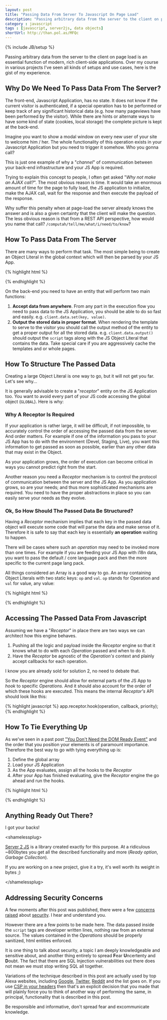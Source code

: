 ```yaml
---
layout: post
title: "Passing Data From Server To Javascript On Page Load"
description: "Passing arbitrary data from the server to the client on page load is an essential function of modern, rich client-side applications. Over my course in various projects I've seen all kinds of setups and use cases, here is the gist of my experience."
category : javascript
tags : [javascript, server2js, data objects]
shortUrl: http://than.pol.as/MFQc
---
```

{% include JB/setup %}

Passing arbitrary data from the server to the client on page load is an essential function of modern, rich client-side applications. Over my course in various projects I've seen all kinds of setups and use cases, here is the gist of my experience.

## Why Do We Need To Pass Data From The Server?

The front-end, Javascript Application, has no state. It does not know if the current visitor is authenticated, if a special operation has to be performed or keep track  of any significant historical data (e.g. how many pageviews have been performed by the visitor). While there are hints or alternate ways to have some kind of state (cookies, local storage) the complete picture is kept at the back-end.

Imagine you want to show a modal window on every new user of your site to welcome him / her. The whole functionality of this operation exists in your Javascript Application but you need to trigger it somehow. Who you gonna call?

This is just one example of why a "*channel*" of communication between your back-end infrastructure and your JS App is required.

Trying to explain this concept to people, I often get asked "*Why not make an AJAX call?*". The most obvious reason is time. It would take an enormous amount of time for the page to fully load, the JS application to initialize, make the AJAX call, wait for the response and then execute the payload of the response.

Why suffer this penalty when at page-load the server already knows the answer and is also a given certainty that the client will make the question. The less obvious reason is that from a REST API perspective, how would you name that call? `/computah/tell/me/what/i/need/to/know`?

## How To Pass Data From The Server

There are many ways to perform that task. The most simple being to create an Object Literal in the global context which will then be parsed by your JS App.

{% highlight html %}
<script>
  var GLOBAL = {
    isAuthenticated: false
  };
</script>
<script type="text/javascript" src="ourApplication.js"></script>
{% endhighlight %}

On the back-end you need to have an entity that will perform two main functions:

1. **Accept data from anywhere**. From any part in the execution flow you need to pass data to the JS Application, you should be able to do so fast and easily. e.g. `client.data.set(key, value)`.
2. **Output the stored data in proper format**. When rendering the template to serve to the visitor you should call the output method of the entity to get a proper output for all the stored data. e.g. `client.data.output()` should output the `script` tags along with the JS Object Literal that contains the data. Take special care if you are aggressively cache the templates and or whole pages.

## How To Structure The Passed Data

Creating a large Object Literal is one way to go, but it will not get you far. Let's see why...

It is generally advisable to create a "*receptor*" entity on the JS Application too. You want to avoid every part of your JS code accessing the global object (`GLOBAL`). Here is why:

### Why A Receptor Is Required

If your application is rather large, it will be difficult, if not impossible, to accurately control the order of accessing the passed data from the server. And order matters. For example if one of the information you pass to your JS App has to do with the environment (Devel, Staging, Live), you want this information to get passed as soon as possible, earlier than any other data that may exist in the Object.

As your application grows, the order of execution can become critical  in ways you cannot predict right from the start.

Another reason you need a *Receptor* mechanism is to control the protocol of communication between the server and the JS App. As you application grows, so are your needs; and thus more sophisticated mechanisms are required. You need to have the proper abstractions in place so you can easily serve your needs as they evolve.

### Ok, So How Should The Passed Data Be Structured?

Having a *Receptor* mechanism implies that each key in the passed data object will execute some code that will parse the data and make sense of it. Therefore it is safe to say that each key is essentially **an operation** waiting to happen.

There will be cases where such an *operation* may need to be invoked more than one times. For example if you are feeding your JS App with i18n data, you want to pass the default / core language pack and then the more specific to the current page lang pack.

All things considered an Array is a good way to go. An array containing Object Literals with two static keys: `op` and `val`. `op` stands for Operation and `val` for value, any value:

{% highlight html %}
<script>
  var GLOBAL = [
    {op: 'isAuthenticated', val: false},
    {op: 'environment',     val: 'LIVE'},
    {op: 'langPack',        val: {/* Huge object */}}
    {op: 'langPack',        val: {/* Additional page specific */}}
  ];
</script>
<script type="text/javascript" src="ourApplication.js"></script>
{% endhighlight %}

## Accessing The Passed Data From Javascript

Assuming we have a "*Receptor*" in place there are two ways we can architect how this engine behaves.

1. Pushing all the logic and payload inside the *Receptor* engine so that it knows what to do with each *Operation* passed and when to do it.
2. Have the *Receptor* be agnostic of the *Operation's* context and plainly accept callbacks for each operation.

I know you are already sold for solution 2, no need to debate that.

So the *Receptor* engine should allow for external parts of the JS App to *hook* to specific *Operations*. And it should also account for the order of which these hooks are executed. This means the internal *Receptor's* API should look like this:

{% highlight javascript %}
app.receptor.hook(operation, callback, priority);
{% endhighlight %}

## How To Tie Everything Up

As we've seen in a past post ["You Don't Need the DOM Ready Event"][ready.post] and the order that you position your elements is of paramount importance. Therefore the best way to go with tying everything up is:

1. Define the global array
2. Load your JS Application
3. As the App evaluates, assign all the hooks to the *Receptor*
4. After your App has finished evaluating, give the *Receptor* engine the go ahead and run the hooks.


{% highlight html %}
<script type="text/javascript">
  var GLOBAL = [{op: 'isAuthenticated', val: false}];
</script>
<script type="text/javascript" src="ourApplication.js"></script>
<script type="text/javascript">
  // run the hooks
  app.receptor.runHooks();
</script>
{% endhighlight %}

## Anything Ready Out There?

I got your backs!

&lt;shamelessplug&gt;

[Server 2 JS][server2js] is a library created exactly for this purpose. At a ridiculous ~800bytes you get all the described functionality and more (*Ready option*, *Garbage Collection*).

If you are working on a new project, give it a try, it's well worth its weight in bytes ;)

&lt;/shamelessplug&gt;

## Addressing Security Concerns

A few moments after this post was published, there were a few [concerns](http://www.reddit.com/r/javascript/comments/16rjjh/passing_data_from_server_to_javascript_on_page/c7yp82q) [raised](http://www.reddit.com/r/javascript/comments/16rjjh/passing_data_from_server_to_javascript_on_page/c7ypqu0) about [security](http://thanpol.as/javascript/passing-data-from-server-to-javascript-on-page-load/#comment-771162843). I hear and understand you.

However there are a few points to be made here. The data passed inside the `script` tags are developer written lines, nothing raw from an external source. The values contained in the *Operations* should be properly sanitized, html entities enforced.

It is one thing to talk about security, a topic I am deeply knowledgeable and sensitive about, and another thing entirely to spread **F**ear **U**ncertenty and **D**oubt. The fact that there are SQL Injection vulnerabilities out there does not mean we must stop writing SQL all together.

Variations of the technique described in this post are actually used by top Alexa websites, including [Google](view-source:http://www.google.com/), [Twitter](view-source:http://www.twitter.com/), [Reddit](view-source:http://www.reddit.com/) and the list goes on. If you use [CSP in your headers](http://en.wikipedia.org/wiki/Content_Security_Policy) then that's an explicit decision that you made that will plainly force you to think of another way of performing the same, in principal, functionality that is described in this post.

Be responsible and informative, don't spread fear and excommunicate knowledge.



[ready.post]: http://thanpol.as/javascript/you-dont-need-dom-ready "thanpolas blog :: You Don't Need the DOM Ready Event"
[server2js]: https://github.com/thanpolas/server2js "thanpolas server2js library"

